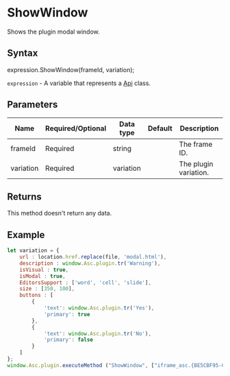 # ShowWindow

Shows the plugin modal window.

## Syntax

expression.ShowWindow(frameId, variation);

`expression` - A variable that represents a [Api](../Api.md) class.

## Parameters

| **Name** | **Required/Optional** | **Data type** | **Default** | **Description** |
| ------------- | ------------- | ------------- | ------------- | ------------- |
| frameId | Required | string |  | The frame ID. |
| variation | Required | variation |  | The plugin variation. |

## Returns

This method doesn't return any data.

## Example

```javascript
let variation = {
    url : location.href.replace(file, 'modal.html'),
    description : window.Asc.plugin.tr('Warning'),
    isVisual : true,
    isModal : true,
    EditorsSupport : ['word', 'cell', 'slide'],
    size : [350, 100],
    buttons : [
        {
            'text': window.Asc.plugin.tr('Yes'),
            'primary': true
        },
        {
            'text': window.Asc.plugin.tr('No'),
            'primary': false
        }
    ]
};
window.Asc.plugin.executeMethod ("ShowWindow", ["iframe_asc.{BE5CBF95-C0AD-4842-B157-AC40FEDD9841}", variation]);
```
